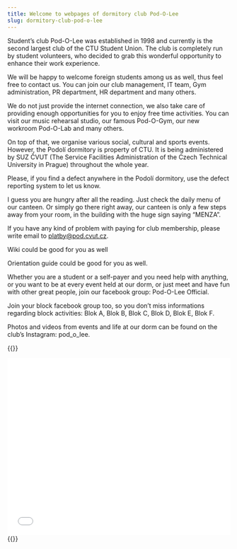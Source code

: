 ```yaml
---
title: Welcome to webpages of dormitory club Pod-O-Lee
slug: dormitory-club-pod-o-lee
---
```


Student’s club Pod-O-Lee was established in 1998 and currently is the second largest club of the CTU Student Union. The club is completely run by student volunteers, who decided to grab this wonderful opportunity to enhance their work experience.

We will be happy to welcome foreign students among us as well, thus feel free to contact us. You can join our club management, IT team, Gym administration, PR department, HR department and many others.

We do not just provide the internet connection, we also take care of providing enough opportunities for you to enjoy free time activities. You can visit our music rehearsal studio, our famous Pod-O-Gym, our new workroom Pod-O-Lab and many others.

On top of that, we organise various social, cultural and sports events.
However, the Podolí dormitory is property of CTU. It is being administered by SUZ ČVUT (The Service Facilities Administration of the Czech Technical University in Prague) throughout the whole year.

Please, if you find a defect anywhere in the Podolí dormitory, use the defect reporting system to let us know.

I guess you are hungry after all the reading. Just check the daily menu of our canteen. Or simply go there right away, our canteen is only a few steps away from your room, in the building with the huge sign saying “MENZA”.

If you have any kind of problem with paying for club membership, please write email to platby@pod.cvut.cz.

Wiki could be good for you as well

Orientation guide could be good for you as well.

Whether you are a student or a self-payer and you need help with anything, or you want to be at every event held at our dorm, or just meet and have fun with other great people, join our facebook group: Pod-O-Lee Official.

Join your block facebook group too, so you don’t miss informations regarding block activities: Blok A, Blok B, Blok C, Blok D, Blok E, Blok F.

Photos and videos from events and life at our dorm can be found on the club’s Instagram: pod_o_lee.

{{<rawhtml>}}
<iframe width="100%" height="400px" frameborder="0" allowfullscreen src="//umap.openstreetmap.fr/en/map/mapa-arealu-koleji-podoli_580764?scaleControl=false&miniMap=false&scrollWheelZoom=false&zoomControl=true&allowEdit=false&moreControl=true&searchControl=null&tilelayersControl=null&embedControl=null&datalayersControl=true&onLoadPanel=undefined&captionBar=false"></iframe>
{{</rawhtml>}}
